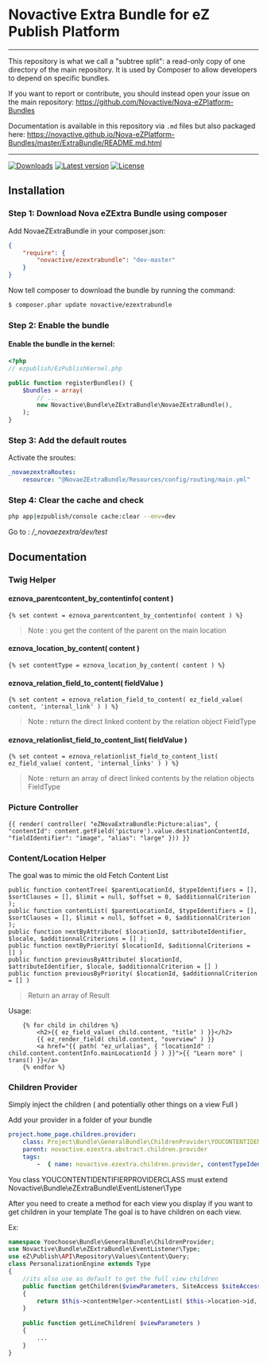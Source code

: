 # Novactive Extra Bundle for eZ Publish Platform

----

This repository is what we call a "subtree split": a read-only copy of one directory of the main repository. 
It is used by Composer to allow developers to depend on specific bundles.

If you want to report or contribute, you should instead open your issue on the main repository: https://github.com/Novactive/Nova-eZPlatform-Bundles

Documentation is available in this repository via `.md` files but also packaged here: https://novactive.github.io/Nova-eZPlatform-Bundles/master/ExtraBundle/README.md.html

----

[![Downloads](https://img.shields.io/packagist/dt/novactive/ezextrabundle.svg?style=flat-square)](https://packagist.org/packages/novactive/ezextrabundle)
[![Latest version](https://img.shields.io/github/release/Novactive/NovaeZExtraBundle.svg?style=flat-square)](https://github.com/Novactive/NovaeZExtraBundle/releases)
[![License](https://img.shields.io/packagist/l/novactive/ezextrabundle.svg?style=flat-square)](LICENSE)

## Installation

### Step 1: Download Nova eZExtra Bundle using composer

Add NovaeZExtraBundle in your composer.json: 

```json
{
    "require": {
        "novactive/ezextrabundle": "dev-master"
    }
}
```

Now tell composer to download the bundle by running the command:

```bash
$ composer.phar update novactive/ezextrabundle
```

### Step 2: Enable the bundle

#### Enable the bundle in the kernel:

```php
<?php
// ezpublish/EzPublishKernel.php

public function registerBundles() {
    $bundles = array(
        // ...
		new Novactive\Bundle\eZExtraBundle\NovaeZExtraBundle(),
    );
}
```

### Step 3: Add the default routes

Activate the sroutes:

```yml
_novaezextraRoutes:
    resource: "@NovaeZExtraBundle/Resources/config/routing/main.yml"
```

### Step 4: Clear the cache and check

```bash
php app|ezpublish/console cache:clear --env=dev
```

Go to : */_novaezextra/dev/test*

## Documentation


### Twig Helper

#### eznova_parentcontent_by_contentinfo( content )

```twig
{% set content = eznova_parentcontent_by_contentinfo( content ) %}
```

> Note : you get the content of the parent on the main location

#### eznova_location_by_content( content )

```twig
{% set contentType = eznova_location_by_content( content ) %}
```

#### eznova_relation_field_to_content( fieldValue )

```twig
{% set content = eznova_relation_field_to_content( ez_field_value( content, 'internal_link' ) ) %}
```

> Note : return the direct linked content by the relation object FieldType

#### eznova_relationlist_field_to_content_list( fieldValue )

```twig
{% set content = eznova_relationlist_field_to_content_list( ez_field_value( content, 'internal_links' ) ) %}
```

> Note : return an array of direct linked contents by the relation objects FieldType

### Picture Controller

```twig
{{ render( controller( "eZNovaExtraBundle:Picture:alias", { "contentId": content.getField('picture').value.destinationContentId, "fieldIdentifier": "image", "alias": "large" })) }}
```

### Content/Location Helper

The goal was to mimic the old Fetch Content List

    public function contentTree( $parentLocationId, $typeIdentifiers = [], $sortClauses = [], $limit = null, $offset = 0, $additionnalCriterion );
    public function contentList( $parentLocationId, $typeIdentifiers = [], $sortClauses = [], $limit = null, $offset = 0, $additionnalCriterion );
    public function nextByAttribute( $locationId, $attributeIdentifier, $locale, $additionnalCriterions = [] );
    public function nextByPriority( $locationId, $aditionnalCriterions = [] )
    public function previousByAttribute( $locationId, $attributeIdentifier, $locale, $additionnalCriterion = [] )
    public function previousByPriority( $locationId, $additionnalCriterion = [] )
    
> Return an array of Result

Usage:

```twig
    {% for child in children %}
        <h2>{{ ez_field_value( child.content, "title" ) }}</h2>
        {{ ez_render_field( child.content, "overview" ) }}
        <a href="{{ path( "ez_urlalias", { "locationId" : child.content.contentInfo.mainLocationId } ) }}">{{ "Learn more" | trans() }}</a>
    {% endfor %}
```

### Children Provider

Simply inject the children ( and potentially other things on a view Full )

Add your provider in a folder of your bundle

```yaml
project.home_page.children.provider:
    class: Project\Bundle\GeneralBundle\ChildrenProvider\YOUCONTENTIDENTIFIERPROVIDERCLASS
    parent: novactive.ezextra.abstract.children.provider
    tags:
        -  { name: novactive.ezextra.children.provider, contentTypeIdentifier: YOUCONTENTIDENTIFIER }
```

You class YOUCONTENTIDENTIFIERPROVIDERCLASS must extend Novactive\Bundle\eZExtraBundle\EventListener\Type

After you need to create a method for each view you display if you want to get children in your template
The goal is to have children on each view.

Ex:

```php
namespace Yoochoose\Bundle\GeneralBundle\ChildrenProvider;
use Novactive\Bundle\eZExtraBundle\EventListener\Type;
use eZ\Publish\API\Repository\Values\Content\Query;
class PersonalizationEngine extends Type
{
    //its also use as default to get the full view children
    public function getChildren($viewParameters, SiteAccess $siteAccess = null)
    {
        return $this->contentHelper->contentList( $this->location->id, [ 'article' ], array( new Query\SortClause\Location\Priority( Query::SORT_ASC ) ), 10);
    }
    
    public function getLineChildren( $viewParameters )
    {
        ...
    }
}
```



